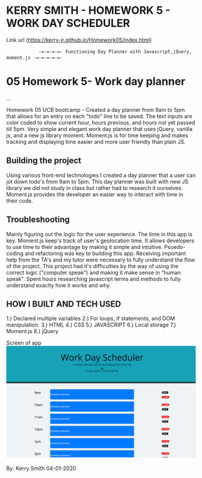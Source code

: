 # KERRY SMITH - HOMEWORK 5 - WORK DAY SCHEDULER

Link url (https://kerry-jr.github.io/Homework05/index.html)

                -=-=-=-=- Functioning Day Planner with Javascript,jQuery, moment.js -=-=-=-=-=-

# 05 Homework 5- Work day planner
...

Homework 05 UCB bootcamp - Created a day planner from 9am to 5pm that allows for an entry on each "todo" line to be saved.  The text inputs are color coded to show current hour, hours previous, and hours not yet passed till 5pm.  Very simple and elegant work day planner that uses jQuery, vanilla js, and a new js library moment. Moment.js is for time keeping and makes tracking and displaying time easier and more user friendly than plain JS. 
## Building the project

Using various front-end technologies I created a  day planner that a user can jot down todo's from 9am to 5pm.  This day planner was built with new JS library we did not study in class but rather had to research it ourselves.  Moment.js provides the developer an easier way to interact with time in their code.

## Troubleshooting

Mainly figuring out the logic for the user experience.  The time in this app is key. Moment.js keep's track of user's geolocation time. It allows developers to use time to their advantage by making it simple and intuitive. Psuedo-coding and refactoring was key to building this app. Receiving important help from the TA's and my tutor were necessary to fully understand the flow of the project. This project had it's difficulties by the way of using the correct logic ("computer speak") and making it make sense in "human speak". Spent hours researching javascript terms and methods to fully understand exaclty how it works and why.


## HOW I BUILT AND TECH USED

1.) Declared multiple variables 
2.) For loops, if statements, and DOM manipulation.
3.) HTML
4.) CSS
5.) JAVASCRIPT
6.) Local storage
7.) Moment.js
8.) jQuery

Screen of app
![Day planner app screenshot](./assets/image/planner.png)


By: Kerry Smith 04-01-2020